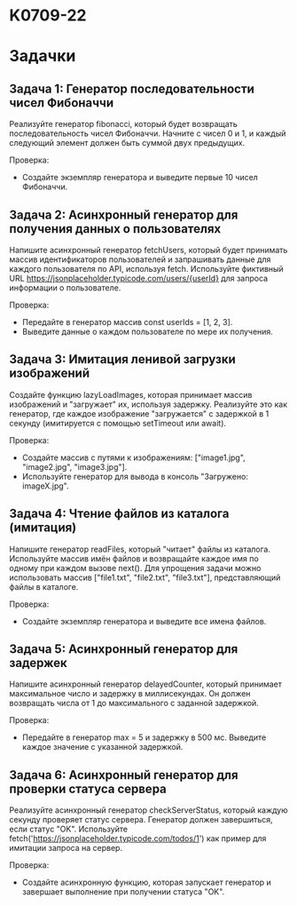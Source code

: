 # K0709-22
# Задачки
## Задача 1: Генератор последовательности чисел Фибоначчи
Реализуйте генератор fibonacci, который будет возвращать последовательность чисел Фибоначчи. Начните с чисел 0 и 1, и каждый следующий элемент должен быть суммой двух предыдущих.

Проверка:
- Создайте экземпляр генератора и выведите первые 10 чисел Фибоначчи.

## Задача 2: Асинхронный генератор для получения данных о пользователях
Напишите асинхронный генератор fetchUsers, который будет принимать массив идентификаторов пользователей и запрашивать данные для каждого пользователя по API, используя fetch. Используйте фиктивный URL https://jsonplaceholder.typicode.com/users/{userId} для запроса информации о пользователе.

Проверка:
- Передайте в генератор массив const userIds = [1, 2, 3].
- Выведите данные о каждом пользователе по мере их получения.

## Задача 3: Имитация ленивой загрузки изображений
Создайте функцию lazyLoadImages, которая принимает массив изображений и "загружает" их, используя задержку. Реализуйте это как генератор, где каждое изображение "загружается" с задержкой в 1 секунду (имитируется с помощью setTimeout или await).

Проверка:
- Создайте массив с путями к изображениям: ["image1.jpg", "image2.jpg", "image3.jpg"].
- Используйте генератор для вывода в консоль "Загружено: imageX.jpg".

## Задача 4: Чтение файлов из каталога (имитация)
Напишите генератор readFiles, который "читает" файлы из каталога. Используйте массив имён файлов и возвращайте каждое имя по одному при каждом вызове next(). Для упрощения задачи можно использовать массив ["file1.txt", "file2.txt", "file3.txt"], представляющий файлы в каталоге.

Проверка:
- Создайте экземпляр генератора и выведите все имена файлов.

## Задача 5: Асинхронный генератор для задержек
Напишите асинхронный генератор delayedCounter, который принимает максимальное число и задержку в миллисекундах. Он должен возвращать числа от 1 до максимального с заданной задержкой.

Проверка:
- Передайте в генератор max = 5 и задержку в 500 мс. Выведите каждое значение с указанной задержкой.

## Задача 6: Асинхронный генератор для проверки статуса сервера
Реализуйте асинхронный генератор checkServerStatus, который каждую секунду проверяет статус сервера. Генератор должен завершиться, если статус "OK". Используйте fetch('https://jsonplaceholder.typicode.com/todos/1') как пример для имитации запроса на сервер.

Проверка:
- Создайте асинхронную функцию, которая запускает генератор и завершает выполнение при получении статуса "OK".

